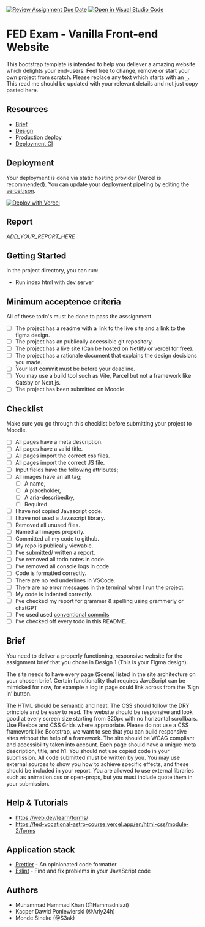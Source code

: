 [![Review Assignment Due Date](https://classroom.github.com/assets/deadline-readme-button-22041afd0340ce965d47ae6ef1cefeee28c7c493a6346c4f15d667ab976d596c.svg)](https://classroom.github.com/a/e-_62uB-)
[![Open in Visual Studio Code](https://classroom.github.com/assets/open-in-vscode-2e0aaae1b6195c2367325f4f02e2d04e9abb55f0b24a779b69b11b9e10269abc.svg)](https://classroom.github.com/online_ide?assignment_repo_id=16604232&assignment_repo_type=AssignmentRepo)
# FED Exam - Vanilla Front-end Website

This bootstrap template is intended to help you deliever a amazing website which delights your end-users. Feel free to change, remove or start your own project from scratch. Please replace any text which starts with an `_`. This read me should be updated with your relevant details and not just copy pasted here.

## Resources

<!-- You must replace these links -->

- [Brief](https://noroff.sharepoint.com/:b:/s/FED1OSL24/EXvJ9TMGmU9Fsok1mQq1H08BKzQaheKEX5-p2e9czBsIdQ?e=TDbpCH)
- [Design](https://www.figma.com/design/A4bLZaujLKWmCdF0X2iyQr/Assignment-Hammad?node-id=303-768&t=wd42snckw2guYvmc-1)
- [Production deploy](https://noroff-fed-campus-assignments.github.io/fed1-html-css-ca-vanilla-hammad-kacper/index.html)
- [Deployment CI](_LINK_TO_NETLIFY_VERCEL_DASHBOARD_)

## Deployment

Your deployment is done via static hosting provider (Vercel is recommended).
You can update your deployment pipeling by editing the [vercel.json](https://vercel.com/docs/concepts/projects/project-configuration).

[![Deploy with Vercel](https://vercel.com/button)](https://vercel.com/new/clone?repository-url=https%3A%2F%2Fgithub.com%2FS3ak%2Ffed1-exam-vanilla-frontend-website&env=API_TOKEN,API_SECRET&envDescription=The%20API_TOKEN%20is%20needed%20to%20access%20a%20secure%20API%20endpoint.%20This%20can%20be%20the%20Authorization%20%60Bearer%20Token%60%20header%20used%20to%20make%20queries.&envLink=https%3A%2F%2Fvitejs.dev%2Fguide%2Fenv-and-mode.html&project-name=exam-front-end&repository-name=fed1-exam-vanilla-frontend-website&skippable-integrations=1)

## Report

_ADD_YOUR_REPORT_HERE_

## Getting Started

In the project directory, you can run:

- Run index html with dev server

## Minimum acceptence criteria

All of these todo's must be done to pass the asssignment.

- [ ] The project has a readme with a link to the live site and a link to the figma design.
- [ ] The project has an publically accessible git repository.
- [ ] The project has a live site (Can be hosted on Netlify or vercel for free).
- [ ] The project has a rationale document that explains the design decisions you made.
- [ ] Your last commit must be before your deadline.
- [ ] You may use a build tool such as Vite, Parcel but not a framework like Gatsby or Next.js.
- [ ] The project has been submitted on Moodle

## Checklist

Make sure you go through this checklist before submitting your project to Moodle.

- [ ] All pages have a meta description.
- [ ] All pages have a valid title.
- [ ] All pages import the correct css files.
- [ ] All pages import the correct JS file.
- [ ] Input fields have the following attributes;
- [ ] All images have an alt tag;
  - [ ] A name,
  - [ ] A placeholder,
  - [ ] A aria-describedby,
  - [ ] Required
- [ ] I have not copied Javascript code.
- [ ] I have not used a Javascript library.
- [ ] Removed all unused files.
- [ ] Named all images properly.
- [ ] Committed all my code to github.
- [ ] My repo is publically viewable.
- [ ] I've submitted/ written a report.
- [ ] I've removed all todo notes in code.
- [ ] I've removed all console logs in code.
- [ ] Code is formatted correctly.
- [ ] There are no red underlines in VSCode.
- [ ] There are no error messages in the terminal when I run the project.
- [ ] My code is indented correctly.
- [ ] I've checked my report for grammer & spelling using grammerly or chatGPT
- [ ] I've used used [conventional commits](https://www.conventionalcommits.org/en/v1.0.0/)
- [ ] I've checked off every todo in this README.

## Brief

You need to deliver a properly functioning, responsive website for the assignment brief that you chose in Design 1 (This is your Figma design).

The site needs to have every page (Scene) listed in the site architecture on your chosen brief. Certain functionality that requires JavaScript can be mimicked for now, for example a log in page could link across from the ‘Sign in’ button.

The HTML should be semantic and neat.
The CSS should follow the DRY principle and be easy to read.
The website should be responsive and look good at every screen size starting from 320px with no horizontal scrollbars. Use Flexbox and CSS Grids where appropriate. Please do not use a CSS framework like Bootstrap, we want to see that you can build responsive sites without the help of a framework.
The site should be WCAG compliant and accessibility taken into account.
Each page should have a unique meta description, title, and h1.
You should not use copied code in your submission. All code submitted must be written by you. You may use external sources to show you how to achieve specific effects, and these should be included in your report.
You are allowed to use external libraries such as animation.css or open-props, but you must include quote them in your submission.

## Help & Tutorials

- https://web.dev/learn/forms/
- https://fed-vocational-astro-course.vercel.app/en/html-css/module-2/forms

## Application stack

- [Prettier](https://prettier.io/) - An opinionated code formatter
- [Eslint](https://eslint.org/) - Find and fix problems in your JavaScript code

## Authors

- Muhammad Hammad Khan (@Hammadniazi)
- Kacper Dawid Poniewierski (@Arly24h)
- Monde Sineke (@S3ak)
